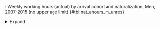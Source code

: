 <div class="tabledetails">

|     |
| --- |
: Weekly working hours (actual) by arrival cohort and naturalization, Men, 2007-2015 (no upper age limit) {#tbl:nat_ahours_m_unres}

<details>
<summary>
Expand
</summary>
<div class="tabwrap">
<table class="scientific medleftstub">
<tr> <td style='text-align: left'></td><td colspan=6 style='text-align:center'><strong>Arrival cohort</strong></td></tr>
<tr> <td style='text-align: left'></td> <td style='text-align: right'><strong>1964-73</strong></td> <td style='text-align: right'><strong>1974-83</strong></td> <td style='text-align: right'><strong>1984-93</strong></td> <td style='text-align: right'><strong>1994-03</strong></td> <td style='text-align: right'><strong>2004-10</strong></td> <td style='text-align: right'><strong>Total</strong></td></tr>
<tr> <td style='text-align: left'></td> <td style='text-align: right'>Mean</td> <td style='text-align: right'>Mean</td> <td style='text-align: right'>Mean</td> <td style='text-align: right'>Mean</td> <td style='text-align: right'>Mean</td> <td style='text-align: right'>Mean</td></tr>
<tr> <td style='text-align: left'>Non-naturalized immigrant</td> <td style='text-align: right'>36.63</td> <td style='text-align: right'>39.28</td> <td style='text-align: right'>39.08</td> <td style='text-align: right'>37.88</td> <td style='text-align: right'>38.02</td> <td style='text-align: right'>38.23</td></tr>
<tr> <td style='text-align: left'>Naturalized immigrant</td> <td style='text-align: right'>38.35</td> <td style='text-align: right'>39.48</td> <td style='text-align: right'>38.82</td> <td style='text-align: right'>38.69</td> <td style='text-align: right'>37.84</td> <td style='text-align: right'>38.79</td></tr>
<tr> <td style='text-align: left'>Naturalized/recognized Ethnic German</td> <td style='text-align: right'>35.30</td> <td style='text-align: right'>38.90</td> <td style='text-align: right'>38.94</td> <td style='text-align: right'>38.64</td> <td style='text-align: right'>37.99</td> <td style='text-align: right'>38.69</td></tr>
<tr> <td style='text-align: left'>Total</td> <td style='text-align: right'>36.59</td> <td style='text-align: right'>39.20</td> <td style='text-align: right'>38.97</td> <td style='text-align: right'>38.22</td> <td style='text-align: right'>38.02</td> <td style='text-align: right'>38.44</td></tr>
</table>
</div>
</details>
</div>

